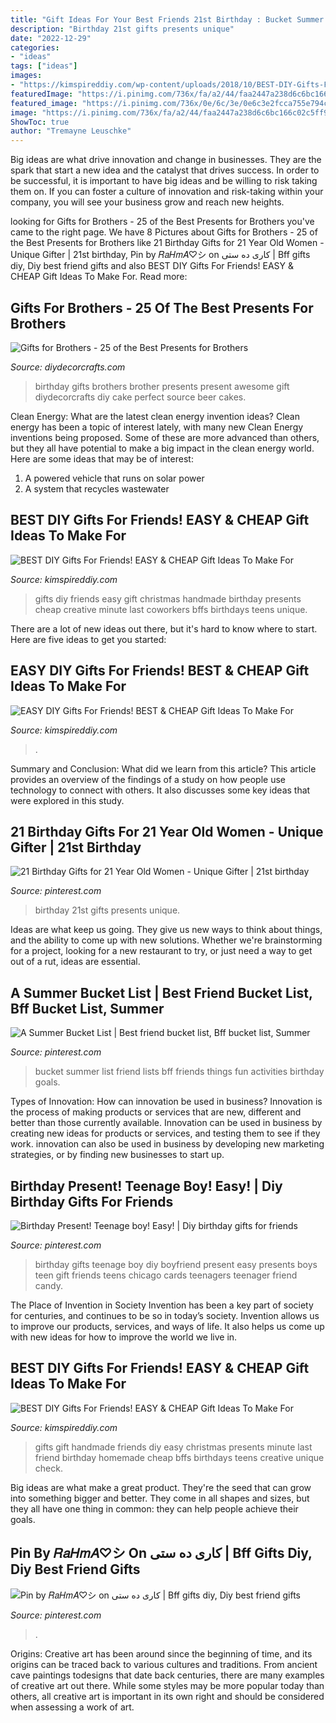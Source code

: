 ```yaml
---
title: "Gift Ideas For Your Best Friends 21st Birthday : Bucket Summer List Friend Lists Bff Friends Things Fun Activities Birthday Goals"
description: "Birthday 21st gifts presents unique"
date: "2022-12-29"
categories:
- "ideas"
tags: ["ideas"]
images:
- "https://kimspireddiy.com/wp-content/uploads/2018/10/BEST-DIY-Gifts-For-Friends-EASY-and-CHEAP-Gift-Ideas-To-Make-For-Birthdays-Christmas-Gifts-Creative-and-Unique-Presents-That-Are-Cute-Last-Minute-Handmade-Ideas-BFFs-Teens-20.jpg"
featuredImage: "https://i.pinimg.com/736x/fa/a2/44/faa2447a238d6c6bc166c02c5ff9c52e.jpg"
featured_image: "https://i.pinimg.com/736x/0e/6c/3e/0e6c3e2fcca755e794c7b47adfe13df9--best-friend-summer-ideas-summer-bucket-lists.jpg"
image: "https://i.pinimg.com/736x/fa/a2/44/faa2447a238d6c6bc166c02c5ff9c52e.jpg"
ShowToc: true
author: "Tremayne Leuschke"
---
```



Big ideas are what drive innovation and change in businesses. They are the spark that start a new idea and the catalyst that drives success. In order to be successful, it is important to have big ideas and be willing to risk taking them on. If you can foster a culture of innovation and risk-taking within your company, you will see your business grow and reach new heights.

	

		
looking for Gifts for Brothers - 25 of the Best Presents for Brothers you've came to the right page. We have 8 Pictures about Gifts for Brothers - 25 of the Best Presents for Brothers like 21 Birthday Gifts for 21 Year Old Women - Unique Gifter | 21st birthday, Pin by 𝑅𝑎𝐻𝑚𝐴♡︎シ on کاری ده ستی | Bff gifts diy, Diy best friend gifts and also BEST DIY Gifts For Friends! EASY &amp; CHEAP Gift Ideas To Make For. Read more:
		
    
## Gifts For Brothers - 25 Of The Best Presents For Brothers

<img loading=lazy src="https://diydecorcrafts.com/wp-content/uploads/2019/05/25_AWESOME_GIFTS_FOR_BROTHERS_-_Find_the_Best_Presents_for_Brothers-3.jpg" onerror="this.onerror=null;this.src='https://tse4.mm.bing.net/th?id=OIP.7Y2AoJLQSeeiybVUxuZ9mAHaNU&amp;pid=15.1';" alt="Gifts for Brothers - 25 of the Best Presents for Brothers">

_Source: diydecorcrafts.com_

>birthday gifts brothers brother presents present awesome gift diydecorcrafts diy cake perfect source beer cakes. 

	

Clean Energy: What are the latest clean energy invention ideas?
Clean energy has been a topic of interest lately, with many new Clean Energy inventions being proposed. Some of these are more advanced than others, but they all have potential to make a big impact in the clean energy world. Here are some ideas that may be of interest: 
1. A powered vehicle that runs on solar power 
2. A system that recycles wastewater 

    
## BEST DIY Gifts For Friends! EASY &amp; CHEAP Gift Ideas To Make For

<img loading=lazy src="https://kimspireddiy.com/wp-content/uploads/2018/10/BEST-DIY-Gifts-For-Friends-EASY-and-CHEAP-Gift-Ideas-To-Make-For-Birthdays-Christmas-Gifts-Creative-and-Unique-Presents-That-Are-Cute-Last-Minute-Handmade-Ideas-BFFs-Teens-3.jpg" onerror="this.onerror=null;this.src='https://tse4.mm.bing.net/th?id=OIP.e574BDk4GIDFl7_s4yPBYwHaLH&amp;pid=15.1';" alt="BEST DIY Gifts For Friends! EASY &amp; CHEAP Gift Ideas To Make For">

_Source: kimspireddiy.com_

>gifts diy friends easy gift christmas handmade birthday presents cheap creative minute last coworkers bffs birthdays teens unique. 

	

There are a lot of new ideas out there, but it's hard to know where to start. Here are five ideas to get you started: 

    
## EASY DIY Gifts For Friends! BEST &amp; CHEAP Gift Ideas To Make For

<img loading=lazy src="https://kimspireddiy.com/wp-content/uploads/2019/11/DIY-Gifts-For-Friends_Edible-Candy-Treats.jpg" onerror="this.onerror=null;this.src='https://tse1.mm.bing.net/th?id=OIP.Z8eb6L25Lch1PGY09bOa2gHaOC&amp;pid=15.1';" alt="EASY DIY Gifts For Friends! BEST &amp; CHEAP Gift Ideas To Make For">

_Source: kimspireddiy.com_

>. 

	

Summary and Conclusion: What did we learn from this article?
This article provides an overview of the findings of a study on how people use technology to connect with others. It also discusses some key ideas that were explored in this study.

    
## 21 Birthday Gifts For 21 Year Old Women - Unique Gifter | 21st Birthday

<img loading=lazy src="https://i.pinimg.com/736x/40/29/26/4029263d4dadfb7f9c721927571d8e13.jpg" onerror="this.onerror=null;this.src='https://tse3.mm.bing.net/th?id=OIP.j6sjXCPRrSAetS9UFGT7EQHaO0&amp;pid=15.1';" alt="21 Birthday Gifts for 21 Year Old Women - Unique Gifter | 21st birthday">

_Source: pinterest.com_

>birthday 21st gifts presents unique. 

	

Ideas are what keep us going. They give us new ways to think about things, and the ability to come up with new solutions. Whether we're brainstorming for a project, looking for a new restaurant to try, or just need a way to get out of a rut, ideas are essential.

    
## A Summer Bucket List | Best Friend Bucket List, Bff Bucket List, Summer

<img loading=lazy src="https://i.pinimg.com/736x/0e/6c/3e/0e6c3e2fcca755e794c7b47adfe13df9--best-friend-summer-ideas-summer-bucket-lists.jpg" onerror="this.onerror=null;this.src='https://tse2.mm.bing.net/th?id=OIP.Km0Pnvip5SU1v2tW0fYKFwHaJ3&amp;pid=15.1';" alt="A Summer Bucket List | Best friend bucket list, Bff bucket list, Summer">

_Source: pinterest.com_

>bucket summer list friend lists bff friends things fun activities birthday goals. 

	

Types of Innovation: How can innovation be used in business?
Innovation is the process of making products or services that are new, different and better than those currently available. Innovation can be used in business by creating new ideas for products or services, and testing them to see if they work. innovation can also be used in business by developing new marketing strategies, or by finding new businesses to start up.

    
## Birthday Present! Teenage Boy! Easy! | Diy Birthday Gifts For Friends

<img loading=lazy src="https://i.pinimg.com/736x/14/c4/df/14c4df29f4ebf929dce58a2f3dbc7b36--teenage-boyfriend-gifts-teenage-gifts.jpg" onerror="this.onerror=null;this.src='https://tse3.mm.bing.net/th?id=OIP.aB2JRRelLIVaQKBK-gJbqgHaJ3&amp;pid=15.1';" alt="Birthday Present! Teenage boy! Easy! | Diy birthday gifts for friends">

_Source: pinterest.com_

>birthday gifts teenage boy diy boyfriend present easy presents boys teen gift friends teens chicago cards teenagers teenager friend candy. 

	

The Place of Invention in Society
Invention has been a key part of society for centuries, and continues to be so in today’s society. Invention allows us to improve our products, services, and ways of life. It also helps us come up with new ideas for how to improve the world we live in.

    
## BEST DIY Gifts For Friends! EASY &amp; CHEAP Gift Ideas To Make For

<img loading=lazy src="https://kimspireddiy.com/wp-content/uploads/2018/10/BEST-DIY-Gifts-For-Friends-EASY-and-CHEAP-Gift-Ideas-To-Make-For-Birthdays-Christmas-Gifts-Creative-and-Unique-Presents-That-Are-Cute-Last-Minute-Handmade-Ideas-BFFs-Teens-20.jpg" onerror="this.onerror=null;this.src='https://tse1.mm.bing.net/th?id=OIP.Cy1u41a93aPy0wz9pdQiKwHaLH&amp;pid=15.1';" alt="BEST DIY Gifts For Friends! EASY &amp; CHEAP Gift Ideas To Make For">

_Source: kimspireddiy.com_

>gifts gift handmade friends diy easy christmas presents minute last friend birthday homemade cheap bffs birthdays teens creative unique check. 

	

Big ideas are what make a great product. They're the seed that can grow into something bigger and better. They come in all shapes and sizes, but they all have one thing in common: they can help people achieve their goals.

    
## Pin By 𝑅𝑎𝐻𝑚𝐴♡︎シ On کاری ده ستی | Bff Gifts Diy, Diy Best Friend Gifts

<img loading=lazy src="https://i.pinimg.com/736x/fa/a2/44/faa2447a238d6c6bc166c02c5ff9c52e.jpg" onerror="this.onerror=null;this.src='https://tse1.mm.bing.net/th?id=OIP._gq-6Vw6APxhihEyWERSlQHaOP&amp;pid=15.1';" alt="Pin by 𝑅𝑎𝐻𝑚𝐴♡︎シ on کاری ده ستی | Bff gifts diy, Diy best friend gifts">

_Source: pinterest.com_

>. 

	

Origins:
Creative art has been around since the beginning of time, and its origins can be traced back to various cultures and traditions. From ancient cave paintings todesigns that date back centuries, there are many examples of creative art out there. While some styles may be more popular today than others, all creative art is important in its own right and should be considered when assessing a work of art.

